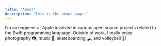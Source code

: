 ```yaml
---
title: "About"
description: "This is the about page."
---
```


I’m an engineer at Apple involved in various open source projects related to the Swift programming language. Outside of work, I really enjoy photography 📷, music 🎹, skateboarding 🛹, and volleyball 🏐!
